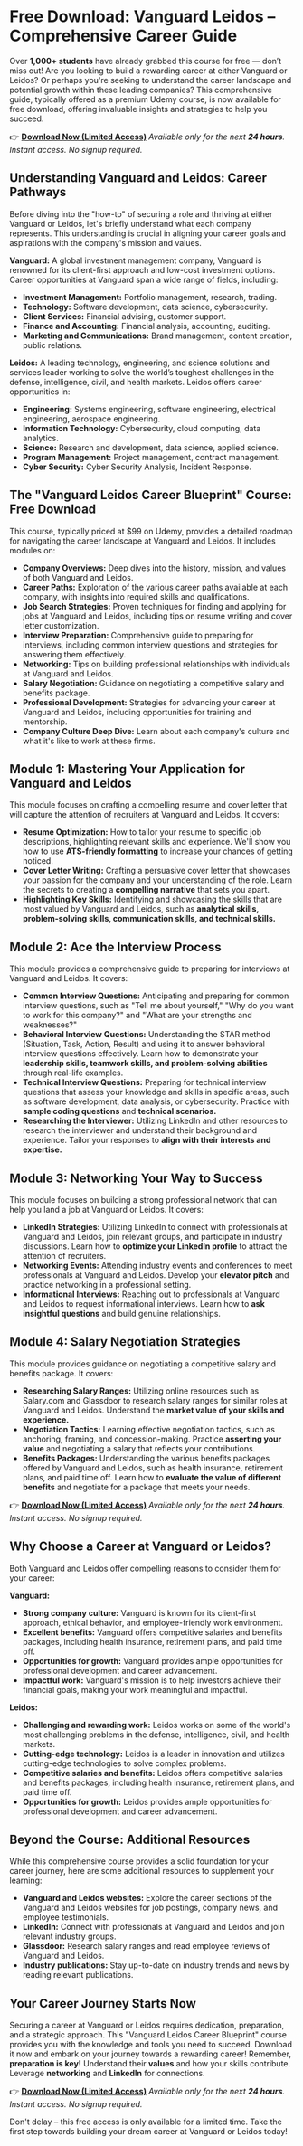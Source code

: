# Free Download: Vanguard Leidos – Comprehensive Career Guide

Over **1,000+ students** have already grabbed this course for free — don’t miss out!
Are you looking to build a rewarding career at either Vanguard or Leidos? Or perhaps you're seeking to understand the career landscape and potential growth within these leading companies? This comprehensive guide, typically offered as a premium Udemy course, is now available for free download, offering invaluable insights and strategies to help you succeed.

👉 [**Download Now (Limited Access)**](https://udemywork.com/vanguard-leidos)
_Available only for the next **24 hours**. Instant access. No signup required._

## Understanding Vanguard and Leidos: Career Pathways

Before diving into the "how-to" of securing a role and thriving at either Vanguard or Leidos, let's briefly understand what each company represents. This understanding is crucial in aligning your career goals and aspirations with the company's mission and values.

**Vanguard:** A global investment management company, Vanguard is renowned for its client-first approach and low-cost investment options. Career opportunities at Vanguard span a wide range of fields, including:

*   **Investment Management:** Portfolio management, research, trading.
*   **Technology:** Software development, data science, cybersecurity.
*   **Client Services:** Financial advising, customer support.
*   **Finance and Accounting:** Financial analysis, accounting, auditing.
*   **Marketing and Communications:** Brand management, content creation, public relations.

**Leidos:** A leading technology, engineering, and science solutions and services leader working to solve the world’s toughest challenges in the defense, intelligence, civil, and health markets. Leidos offers career opportunities in:

*   **Engineering:** Systems engineering, software engineering, electrical engineering, aerospace engineering.
*   **Information Technology:** Cybersecurity, cloud computing, data analytics.
*   **Science:** Research and development, data science, applied science.
*   **Program Management:** Project management, contract management.
*   **Cyber Security:** Cyber Security Analysis, Incident Response.

## The "Vanguard Leidos Career Blueprint" Course: Free Download

This course, typically priced at $99 on Udemy, provides a detailed roadmap for navigating the career landscape at Vanguard and Leidos. It includes modules on:

*   **Company Overviews:** Deep dives into the history, mission, and values of both Vanguard and Leidos.
*   **Career Paths:** Exploration of the various career paths available at each company, with insights into required skills and qualifications.
*   **Job Search Strategies:** Proven techniques for finding and applying for jobs at Vanguard and Leidos, including tips on resume writing and cover letter customization.
*   **Interview Preparation:** Comprehensive guide to preparing for interviews, including common interview questions and strategies for answering them effectively.
*   **Networking:** Tips on building professional relationships with individuals at Vanguard and Leidos.
*   **Salary Negotiation:** Guidance on negotiating a competitive salary and benefits package.
*   **Professional Development:** Strategies for advancing your career at Vanguard and Leidos, including opportunities for training and mentorship.
*   **Company Culture Deep Dive:** Learn about each company's culture and what it's like to work at these firms.

## Module 1: Mastering Your Application for Vanguard and Leidos

This module focuses on crafting a compelling resume and cover letter that will capture the attention of recruiters at Vanguard and Leidos. It covers:

*   **Resume Optimization:** How to tailor your resume to specific job descriptions, highlighting relevant skills and experience. We'll show you how to use **ATS-friendly formatting** to increase your chances of getting noticed.
*   **Cover Letter Writing:** Crafting a persuasive cover letter that showcases your passion for the company and your understanding of the role. Learn the secrets to creating a **compelling narrative** that sets you apart.
*   **Highlighting Key Skills:** Identifying and showcasing the skills that are most valued by Vanguard and Leidos, such as **analytical skills, problem-solving skills, communication skills, and technical skills.**

## Module 2: Ace the Interview Process

This module provides a comprehensive guide to preparing for interviews at Vanguard and Leidos. It covers:

*   **Common Interview Questions:** Anticipating and preparing for common interview questions, such as "Tell me about yourself," "Why do you want to work for this company?" and "What are your strengths and weaknesses?"
*   **Behavioral Interview Questions:** Understanding the STAR method (Situation, Task, Action, Result) and using it to answer behavioral interview questions effectively. Learn how to demonstrate your **leadership skills, teamwork skills, and problem-solving abilities** through real-life examples.
*   **Technical Interview Questions:** Preparing for technical interview questions that assess your knowledge and skills in specific areas, such as software development, data analysis, or cybersecurity. Practice with **sample coding questions** and **technical scenarios.**
*   **Researching the Interviewer:** Utilizing LinkedIn and other resources to research the interviewer and understand their background and experience. Tailor your responses to **align with their interests and expertise.**

## Module 3: Networking Your Way to Success

This module focuses on building a strong professional network that can help you land a job at Vanguard or Leidos. It covers:

*   **LinkedIn Strategies:** Utilizing LinkedIn to connect with professionals at Vanguard and Leidos, join relevant groups, and participate in industry discussions. Learn how to **optimize your LinkedIn profile** to attract the attention of recruiters.
*   **Networking Events:** Attending industry events and conferences to meet professionals at Vanguard and Leidos. Develop your **elevator pitch** and practice networking in a professional setting.
*   **Informational Interviews:** Reaching out to professionals at Vanguard and Leidos to request informational interviews. Learn how to **ask insightful questions** and build genuine relationships.

## Module 4: Salary Negotiation Strategies

This module provides guidance on negotiating a competitive salary and benefits package. It covers:

*   **Researching Salary Ranges:** Utilizing online resources such as Salary.com and Glassdoor to research salary ranges for similar roles at Vanguard and Leidos. Understand the **market value of your skills and experience.**
*   **Negotiation Tactics:** Learning effective negotiation tactics, such as anchoring, framing, and concession-making. Practice **asserting your value** and negotiating a salary that reflects your contributions.
*   **Benefits Packages:** Understanding the various benefits packages offered by Vanguard and Leidos, such as health insurance, retirement plans, and paid time off. Learn how to **evaluate the value of different benefits** and negotiate for a package that meets your needs.

👉 [**Download Now (Limited Access)**](https://udemywork.com/vanguard-leidos)
_Available only for the next **24 hours**. Instant access. No signup required._

## Why Choose a Career at Vanguard or Leidos?

Both Vanguard and Leidos offer compelling reasons to consider them for your career:

**Vanguard:**

*   **Strong company culture:** Vanguard is known for its client-first approach, ethical behavior, and employee-friendly work environment.
*   **Excellent benefits:** Vanguard offers competitive salaries and benefits packages, including health insurance, retirement plans, and paid time off.
*   **Opportunities for growth:** Vanguard provides ample opportunities for professional development and career advancement.
*   **Impactful work:** Vanguard's mission is to help investors achieve their financial goals, making your work meaningful and impactful.

**Leidos:**

*   **Challenging and rewarding work:** Leidos works on some of the world's most challenging problems in the defense, intelligence, civil, and health markets.
*   **Cutting-edge technology:** Leidos is a leader in innovation and utilizes cutting-edge technologies to solve complex problems.
*   **Competitive salaries and benefits:** Leidos offers competitive salaries and benefits packages, including health insurance, retirement plans, and paid time off.
*   **Opportunities for growth:** Leidos provides ample opportunities for professional development and career advancement.

## Beyond the Course: Additional Resources

While this comprehensive course provides a solid foundation for your career journey, here are some additional resources to supplement your learning:

*   **Vanguard and Leidos websites:** Explore the career sections of the Vanguard and Leidos websites for job postings, company news, and employee testimonials.
*   **LinkedIn:** Connect with professionals at Vanguard and Leidos and join relevant industry groups.
*   **Glassdoor:** Research salary ranges and read employee reviews of Vanguard and Leidos.
*   **Industry publications:** Stay up-to-date on industry trends and news by reading relevant publications.

## Your Career Journey Starts Now

Securing a career at Vanguard or Leidos requires dedication, preparation, and a strategic approach. This "Vanguard Leidos Career Blueprint" course provides you with the knowledge and tools you need to succeed. Download it now and embark on your journey towards a rewarding career! Remember, **preparation is key!** Understand their **values** and how your skills contribute. Leverage **networking** and **LinkedIn** for connections.

👉 [**Download Now (Limited Access)**](https://udemywork.com/vanguard-leidos)
_Available only for the next **24 hours**. Instant access. No signup required._

Don't delay – this free access is only available for a limited time. Take the first step towards building your dream career at Vanguard or Leidos today!
